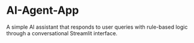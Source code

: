 # AI-Agent-App
A simple AI assistant that responds to user queries with rule-based logic through a conversational Streamlit interface.
